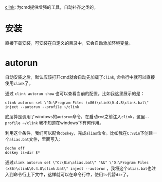 [clink](https://github.com/mridgers/clink): 为cmd提供增强的工具，自动补齐之类的。

# 安装
直接下载安装，可安装在自定义的目录中，它会自动添加环境变量。

# autorun
自动安装之后，默认应该打开cmd就会自动先加载了`clink`, 命令行中就可以直接使用`clink`了。

通过 `clink autorun show` 也可以查看当前的配置。比如我这里展示的是：

```
clink autorun set \"D:\Program Files (x86)\clink\0.4.8\clink.bat\" inject --autorun --profile ~/clink
```

底层算是调用了windows的`autorun`命令，在启动`cmd`之前注入`clink`，这里`--profile ~/clink` 我不知道在windows下有何作用。

利用这个条件，我们可以配合`doskey`，完成`alias`命令。比如我在`C:\Bin`下创建一个`alias.bat`文件，里面写入:

```
@echo off
doskey ls=dir $*
```

通过`clink autorun set \"C:\Bin\alias.bat\" "&&" \"D:\Program Files (x86)\clink\0.4.8\clink.bat\" inject --autorun` ，我将这个`alias.bat`也注入到命令行上下文中，这样就可以在命令行中，使用`ls`代替`dir`了。


